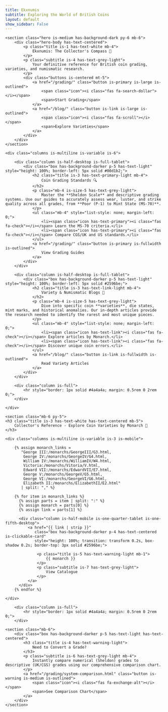 ```yaml
---
title: Ekxnumis
subtitle: Exploring the World of British Coins
layout: default
show_sidebar: False
---
```


<main id="main-content" class="container is-max-widescreen">

    <section class="hero is-medium has-background-dark py-6 mb-6">
        <div class="hero-body has-text-centered">
            <p class="title is-1 has-text-white mb-4">
                Ekxnumis: The Collector's Compass 🧭
            </p>
            <p class="subtitle is-4 has-text-grey-light">
                Your definitive reference for British coin grading, varieties, and numismatic research.
            </p>
            <div class="buttons is-centered mt-5">
                <a href="/grading/" class="button is-primary is-large is-outlined">
                    <span class="icon"><i class="fas fa-search-dollar"></i></span>
                    <span>Start Grading</span>
                </a>
                <a href="/blog/" class="button is-link is-large is-outlined">
                    <span class="icon"><i class="fas fa-scroll"></i></span>
                    <span>Explore Varieties</span>
                </a>
            </div>
        </div>
    </section>

<!-- Feature Columns -->
    <div class="columns is-multiline is-variable is-6">

<!-- Grading Standards -->
        <div class="column is-half-desktop is-full-tablet">
            <div class="box has-background-darker p-5 has-text-light" style="height: 100%; border-left: 5px solid #00d1b2;">
                <h2 class="title is-3 has-text-primary-light mb-4">
                    Coin Grading Standards 🔍
                </h2>
                <p class="mb-4 is-size-5 has-text-grey-light">
                    Master the **Sheldon Scale** and descriptive grading systems. Use our guides to accurately assess wear, luster, and strike quality across all grades, from **Poor (P-1) to Mint State (MS-70)**.
                </p>
                <ul class="mb-4" style="list-style: none; margin-left: 0;">
                    <li><span class="icon has-text-primary"><i class="fas fa-check"></i></span> Learn the MS-70 criteria.</li>
                    <li><span class="icon has-text-primary"><i class="fas fa-check"></i></span> Compare CGS/UK and US standards.</li>
                </ul>
                <a href="/grading/" class="button is-primary is-fullwidth is-outlined">
                    View Grading Guides
                </a>
            </div>
        </div>
<!-- Variety & Blog -->
        <div class="column is-half-desktop is-full-tablet">
            <div class="box has-background-darker p-5 has-text-light" style="height: 100%; border-left: 5px solid #2596be;">
                <h2 class="title is-3 has-text-link-light mb-4">
                    Variety & Numismatic Blogs 📜
                </h2>
                <p class="mb-4 is-size-5 has-text-grey-light">
                    Dive into specific coin **varieties**, die states, mint marks, and historical anomalies. Our in-depth articles provide the research needed to identify the rarest and most unique pieces.
                </p>
                <ul class="mb-4" style="list-style: none; margin-left: 0;">
                    <li><span class="icon has-text-link"><i class="fas fa-check"></i></span> Explore articles by Monarch.</li>
                    <li><span class="icon has-text-link"><i class="fas fa-check"></i></span> Discover unique coin errors.</li>
                </ul>
                <a href="/blog/" class="button is-link is-fullwidth is-outlined">
                    Read Variety Articles
                </a>
            </div>
        </div>

<!-- Divider -->
        <div class="column is-full">
            <hr style="border: 1px solid #4a4a4a; margin: 0.5rem 0 2rem 0;">
        </div>

    </div>

    <section class="mb-6 py-5">
    <h3 class="title is-3 has-text-white has-text-centered mb-5">
        Collector's Reference - Explore Coin Varieties by Monarch 👑
    </h3>

    <div class="columns is-multiline is-variable is-3 is-mobile">

        {% assign monarch_links = 
           "George III:/monarchs/GeorgeIII/G3.html,
            George IV:/monarchs/GeorgeIV/G4.html,
            William IV:/monarchs/WilliamIV/W4.html,
            Victoria:/monarchs/Vitoria/V.html,
            Edward VII:/monarchs/EdwardVII/E7.html,
            George V:/monarchs/GeorgeV/G5.html,
            George VI:/monarchs/GeorgeVI/G6.html,
            Elizabeth II:/monarchs/ElizabethII/E2.html" 
           | split: "," %}

        {% for item in monarch_links %}
          {% assign parts = item | split: ":" %}
          {% assign monarch = parts[0] %}
          {% assign link = parts[1] %}

          <div class="column is-half-mobile is-one-quarter-tablet is-one-fifth-desktop">
              <a href="{{ link | strip }}" 
                 class="box has-background-darker p-4 has-text-centered is-clickable-card"
                 style="height: 100%; transition: transform 0.2s, box-shadow 0.2s; border-top: 3px solid #2596be;">
                  
                  <p class="title is-5 has-text-warning-light mb-1">
                      {{ monarch }}
                  </p>
                  <p class="subtitle is-7 has-text-grey-light">
                      View Catalogue
                  </p>
              </a>
          </div>
        {% endfor %}

    </div>
</section>

<style>
/* Makes the entire card lift slightly on hover */
.is-clickable-card:hover {
    transform: translateY(-3px);
    box-shadow: 0 8px 16px rgba(0, 0, 0, 0.4);
}
.is-clickable-card {
    text-decoration: none !important;
}
</style>

<!-- Divider -->
        <div class="column is-full">
            <hr style="border: 1px solid #4a4a4a; margin: 0.5rem 0 2rem 0;">
        </div>

 <!-- Conversion Tool -->
    <section class="mb-6">
        <div class="box has-background-darker p-5 has-text-light has-text-centered">
            <h3 class="title is-4 has-text-warning-light">
                Need to Convert a Grade?
            </h3>
            <p class="subtitle is-6 has-text-grey-light mb-4">
                Instantly compare numerical (Sheldon) grades to descriptive (UK/CGS) grades using our comprehensive comparison chart.
            </p>
            <a href="/grading/system-comparison.html" class="button is-warning is-medium is-outlined">
                <span class="icon"><i class="fas fa-exchange-alt"></i></span>
                <span>See Comparison Chart</span>
            </a>
        </div>
    </section>

</main>